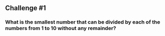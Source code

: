 ## Challenge #1

### What is the smallest number that can be divided by each of the numbers from 1 to 10 without any remainder?
